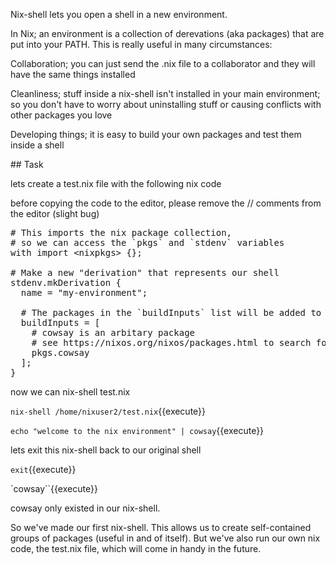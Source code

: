 
Nix-shell lets you open a shell in a new environment.

In Nix; an environment is a collection of derevations (aka packages) that are put into your PATH. This is really useful in many circumstances:

Collaboration; you can just send the .nix file to a collaborator and they will have the same things installed


Cleanliness; stuff inside a nix-shell isn't installed in your main environment; so you don't have to worry about uninstalling stuff or causing conflicts with other packages you love


Developing things; it is easy to build your own packages and test them inside a shell


## Task

lets create a test.nix file with the following nix code

before copying the code to the editor, please remove the // comments from the editor (slight bug)

<pre class="file" data-filename="test.nix" data-target="prepend"># This imports the nix package collection,
# so we can access the `pkgs` and `stdenv` variables
with import &ltnixpkgs&gt {};

# Make a new "derivation" that represents our shell
stdenv.mkDerivation {
  name = "my-environment";

  # The packages in the `buildInputs` list will be added to the PATH in our shell
  buildInputs = [
    # cowsay is an arbitary package
    # see https://nixos.org/nixos/packages.html to search for more
    pkgs.cowsay
  ];
}
</pre>

now we can nix-shell test.nix 

`nix-shell /home/nixuser2/test.nix`{{execute}}

`echo "welcome to the nix environment" | cowsay`{{execute}}

lets exit this nix-shell back to our original shell

`exit`{{execute}}

`cowsay``{{execute}}

cowsay only existed in our nix-shell. 

So we've made our first nix-shell. This allows us to create self-contained groups of packages (useful in and of itself). But we've also run our own nix code, the test.nix file, which will come in handy in the future.


